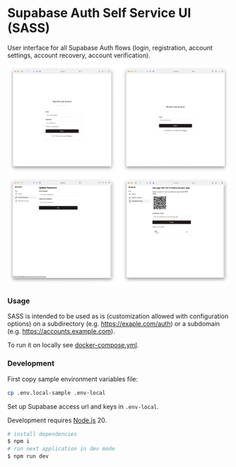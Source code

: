 Supabase Auth Self Service UI (SASS)
===
User interface for all Supabase Auth flows (login, registration, account settings, account recovery, account verification).

![Screenshots](ss-1.png)

### Usage
SASS is intended to be used as is (customization allowed with configuration options) on a subdirectory (e.g. https://exaple.com/auth) or a subdomain (e.g. https://accounts.example.com).

To run it on locally see [docker-compose.yml](./docker-compose.yml).

### Development
First copy sample environment variables file:
```bash
cp .env.local-sample .env-local
```

Set up Supabase access url and keys in `.env-local`.

Development requires [Node.js](https://nodejs.org) 20.

```bash
# install dependencies
$ npm i
# run next application in dev mode
$ npm run dev
```